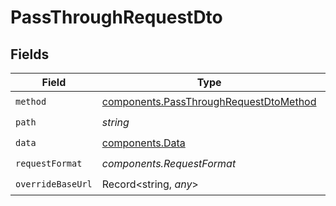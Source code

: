 # PassThroughRequestDto


## Fields

| Field                                                                                            | Type                                                                                             | Required                                                                                         | Description                                                                                      |
| ------------------------------------------------------------------------------------------------ | ------------------------------------------------------------------------------------------------ | ------------------------------------------------------------------------------------------------ | ------------------------------------------------------------------------------------------------ |
| `method`                                                                                         | [components.PassThroughRequestDtoMethod](../../models/components/passthroughrequestdtomethod.md) | :heavy_check_mark:                                                                               | N/A                                                                                              |
| `path`                                                                                           | *string*                                                                                         | :heavy_check_mark:                                                                               | N/A                                                                                              |
| `data`                                                                                           | [components.Data](../../models/components/data.md)                                               | :heavy_check_mark:                                                                               | N/A                                                                                              |
| `requestFormat`                                                                                  | *components.RequestFormat*                                                                       | :heavy_check_mark:                                                                               | N/A                                                                                              |
| `overrideBaseUrl`                                                                                | Record<string, *any*>                                                                            | :heavy_check_mark:                                                                               | N/A                                                                                              |